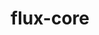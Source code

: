 ---
title: "flux-core"
layout: cache
categories: [package, develop-2024-04-28]
meta: {"versions": ["0.61.2"], "compilers": ["cce@=15.0.1", "gcc@=7.5.0"], "oss": ["rhel8", "ubuntu18.04"], "platforms": ["linux"], "targets": ["x86_64_v3", "zen4"], "stacks": ["e4s-cray-rhel", "radiuss", "root"], "num_specs": 2, "num_specs_by_stack": {"root": 2, "e4s-cray-rhel": 1, "radiuss": 1}}
spec_details: [{"hash": "tty7u7hh32bm4grrlek7dmppihohybpy", "compiler": "cce@=15.0.1", "versions": ["0.61.2"], "os": "rhel8", "platform": "linux", "target": "zen4", "variants": ["build_system=autotools", "~cuda", "~docs", "~security"], "stacks": ["root", "e4s-cray-rhel"], "size": "-", "tarball": "https://binaries.spack.io/releases/develop-2024-04-28/build_cache/linux-rhel8-zen4/cce-15.0.1/flux-core-0.61.2/linux-rhel8-zen4-cce-15.0.1-flux-core-0.61.2-tty7u7hh32bm4grrlek7dmppihohybpy.spack"}, {"hash": "7ksb2ftegetws5g4klwawe7xk2w3o45e", "compiler": "gcc@=7.5.0", "versions": ["0.61.2"], "os": "ubuntu18.04", "platform": "linux", "target": "x86_64_v3", "variants": ["build_system=autotools", "~cuda", "~docs", "~security"], "stacks": ["radiuss", "root"], "size": "-", "tarball": "https://binaries.spack.io/releases/develop-2024-04-28/build_cache/linux-ubuntu18.04-x86_64_v3/gcc-7.5.0/flux-core-0.61.2/linux-ubuntu18.04-x86_64_v3-gcc-7.5.0-flux-core-0.61.2-7ksb2ftegetws5g4klwawe7xk2w3o45e.spack"}]
---